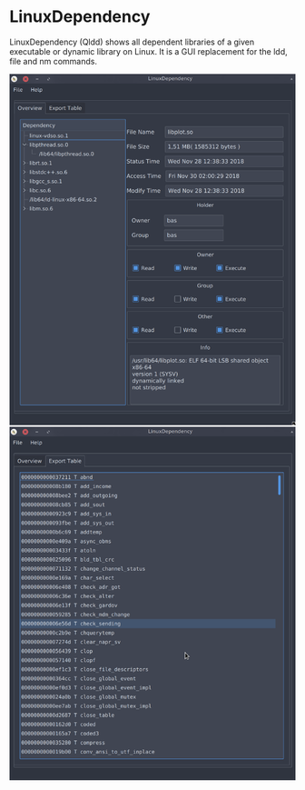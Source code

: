 LinuxDependency
===============

LinuxDependency (Qldd) shows all dependent libraries of a given executable or dynamic library on Linux.
It is a GUI replacement for the ldd, file and nm commands.

![Dependencies](screenshot/Qldd.png?raw=true "Qldd")
![Dependencies](screenshot/Qldd-Export.png?raw=true "Qldd")